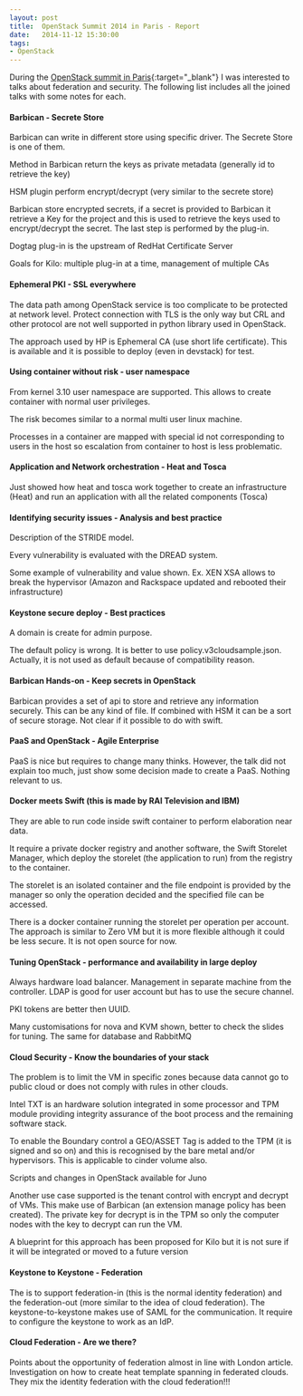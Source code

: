 ```yaml
---
layout: post
title:  OpenStack Summit 2014 in Paris - Report 
date:   2014-11-12 15:30:00
tags:
- OpenStack
---
```


During the [OpenStack summit in
Paris](https://www.openstack.org/summit/openstack-paris-summit-2014/){:target="_blank"}
I was interested to talks about federation and security. The following list includes
all the joined talks with some notes for each.


#### Barbican - Secrete Store

Barbican can write in different store using specific driver. The
Secrete Store is one of them.

Method in Barbican return the keys as private metadata (generally id
to retrieve the key)

HSM plugin perform encrypt/decrypt (very similar to the secrete store)

Barbican store encrypted secrets, if a secret is provided to Barbican
it retrieve a Key for the project and this is used to retrieve the keys
used to encrypt/decrypt the secret. The last step is performed by the
plug-in.

Dogtag plug-in is the upstream of RedHat Certificate Server

Goals for Kilo: multiple plug-in at a time, management of multiple CAs


#### Ephemeral PKI - SSL everywhere

The data path among OpenStack service is too complicate to be
protected at network level. Protect connection with TLS is the only
way but CRL and other protocol are not well supported in python
library used in OpenStack.

The approach used by HP is Ephemeral CA (use short life certificate).
This is available and it is possible to deploy (even in devstack) for test.


#### Using container without risk - user namespace

From kernel 3.10 user namespace are supported. This allows to create container with normal user privileges.

The risk becomes similar to a normal multi user linux machine.

Processes in a container are mapped with special id not corresponding
to users in the host so escalation from container to host is less
problematic.



#### Application and Network orchestration - Heat and Tosca

Just showed how heat and tosca work together to create an infrastructure (Heat) and run an application 
with all the related components (Tosca)


#### Identifying security issues - Analysis and best practice

Description of the STRIDE model.

Every vulnerability is evaluated with the DREAD system.

Some example of vulnerability and value shown. Ex. XEN XSA allows to
break the hypervisor (Amazon and Rackspace updated and rebooted their
infrastructure)



#### Keystone secure deploy - Best practices

A domain is create for admin purpose.

The default policy is wrong. It is better to use policy.v3cloudsample.json. Actually, it is not used
as default because of compatibility reason.



#### Barbican Hands-on - Keep secrets in OpenStack


Barbican provides a set of api to store and retrieve any information securely. This can be any kind of file.
If combined with HSM it can be a sort of secure storage. Not clear if it possible to do with swift.


#### PaaS and OpenStack - Agile Enterprise

PaaS is nice but requires to change many thinks. However, the talk did not explain too much,
just show some decision made to create a PaaS. Nothing relevant to us.


#### Docker meets Swift (this is made by RAI Television and IBM)

They are able to run code inside swift container to perform elaboration near data.

It require a private docker registry and another software, the Swift Storelet Manager,
which deploy the storelet (the application to run) from the registry to the container.

The storelet is an isolated container and the file endpoint is
provided by the manager so only the operation decided and the
specified file can be accessed.

There is a docker container running the storelet per operation per account.
The approach is similar to Zero VM but it is more flexible although it could be less secure.
It is not open source for now.




#### Tuning OpenStack - performance and availability in large deploy

Always hardware load balancer. Management in separate machine from the controller.
LDAP is good for user account but has to use the secure channel.

PKI tokens are better then UUID.

Many customisations for nova and KVM shown, better to check the slides
for tuning. The same for database and RabbitMQ


#### Cloud Security - Know the boundaries of your stack


The problem is to limit the VM in specific zones because data cannot
go to public cloud or does not comply with rules in other clouds.

Intel TXT is an hardware solution integrated in some processor and TPM
module providing integrity assurance of the boot process and the
remaining software stack.

To enable the Boundary control a GEO/ASSET Tag is added to the TPM (it
is signed and so on) and this is recognised by the bare metal and/or
hypervisors.
This is applicable to cinder volume also. 

Scripts and changes in OpenStack available for Juno


Another use case supported is the tenant control with encrypt and
decrypt of VMs. This make use of Barbican (an extension manage policy
has been created).  The private key for decrypt is in the TPM so only
the computer nodes with the key to decrypt can run the VM.

A blueprint for this approach has been proposed for Kilo but it is not
sure if it will be integrated or moved to a future version


#### Keystone to Keystone - Federation

The is to support federation-in (this is the normal identity
federation) and the federation-out (more similar to the idea of cloud
federation). The keystone-to-keystone makes use of SAML for the
communication. It require to configure the keystone to work as an IdP.



#### Cloud Federation - Are we there?

Points about the opportunity of federation almost in line with London article.
Investigation on how to create heat template spanning in federated clouds.
They mix the identity federation with the cloud federation!!!                                                                                
